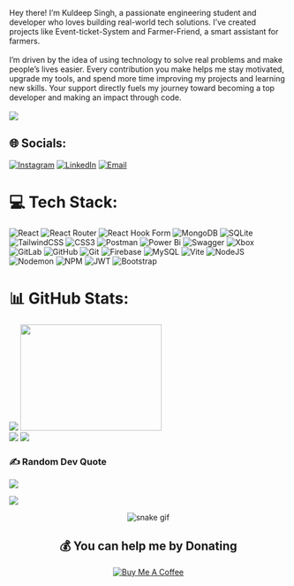 Hey there! I’m Kuldeep Singh, a passionate engineering student and developer who loves building real-world tech solutions. I’ve created projects like Event-ticket-System and Farmer-Friend, a smart assistant for farmers. <br><br>I’m driven by the idea of using technology to solve real problems and make people’s lives easier. Every contribution you make helps me stay motivated, upgrade my tools, and spend more time improving my projects and learning new skills. Your support directly fuels my journey toward becoming a top developer and making an impact through code.<br><br>
<img src = "https://media.giphy.com/media/v1.Y2lkPTc5MGI3NjExMWMyZXl2cW9oN2dnYXlteWxwZ241bDVjZDZ2a205OGp4ajZrMDZ2cCZlcD12MV9naWZzX3NlYXJjaCZjdD1n/Ws6T5PN7wHv3cY8xy8/giphy.gif"/>

## 🌐 Socials:
[![Instagram](https://img.shields.io/badge/Instagram-%23E4405F.svg?logo=Instagram&logoColor=white)](https://www.instagram.com/kuldeepsingh_3536?igsh=ZTU4cjlzbTFheHNu)
[![LinkedIn](https://img.shields.io/badge/LinkedIn-%230077B5.svg?logo=linkedin&logoColor=white)](https://www.linkedin.com/in/kuldeep-singh-22429b246/)
[![Email](https://img.shields.io/badge/Email-D14836?logo=gmail&logoColor=white)](mailto:Kuldeep304057@gmail.com)

# 💻 Tech Stack:
![React](https://img.shields.io/badge/react-%2320232a.svg?style=for-the-badge&logo=react&logoColor=%2361DAFB) ![React Router](https://img.shields.io/badge/React_Router-CA4245?style=for-the-badge&logo=react-router&logoColor=white) ![React Hook Form](https://img.shields.io/badge/React%20Hook%20Form-%23EC5990.svg?style=for-the-badge&logo=reacthookform&logoColor=white) ![MongoDB](https://img.shields.io/badge/MongoDB-%234ea94b.svg?style=for-the-badge&logo=mongodb&logoColor=white) ![SQLite](https://img.shields.io/badge/sqlite-%2307405e.svg?style=for-the-badge&logo=sqlite&logoColor=white) ![TailwindCSS](https://img.shields.io/badge/tailwindcss-%2338B2AC.svg?style=for-the-badge&logo=tailwind-css&logoColor=white) ![CSS3](https://img.shields.io/badge/css3-%231572B6.svg?style=for-the-badge&logo=css3&logoColor=white) ![Postman](https://img.shields.io/badge/Postman-FF6C37?style=for-the-badge&logo=postman&logoColor=white) ![Power Bi](https://img.shields.io/badge/power_bi-F2C811?style=for-the-badge&logo=powerbi&logoColor=black) ![Swagger](https://img.shields.io/badge/-Swagger-%23Clojure?style=for-the-badge&logo=swagger&logoColor=white) ![Xbox](https://img.shields.io/badge/xbox-%23107C10.svg?style=for-the-badge&logo=xbox&logoColor=white) ![GitLab](https://img.shields.io/badge/gitlab-%23181717.svg?style=for-the-badge&logo=gitlab&logoColor=white) ![GitHub](https://img.shields.io/badge/github-%23121011.svg?style=for-the-badge&logo=github&logoColor=white) ![Git](https://img.shields.io/badge/git-%23F05033.svg?style=for-the-badge&logo=git&logoColor=white) ![Firebase](https://img.shields.io/badge/firebase-a08021?style=for-the-badge&logo=firebase&logoColor=ffcd34) ![MySQL](https://img.shields.io/badge/mysql-4479A1.svg?style=for-the-badge&logo=mysql&logoColor=white) ![Vite](https://img.shields.io/badge/vite-%23646CFF.svg?style=for-the-badge&logo=vite&logoColor=white) ![NodeJS](https://img.shields.io/badge/node.js-6DA55F?style=for-the-badge&logo=node.js&logoColor=white) ![Nodemon](https://img.shields.io/badge/NODEMON-%23323330.svg?style=for-the-badge&logo=nodemon&logoColor=%BBDEAD) ![NPM](https://img.shields.io/badge/NPM-%23CB3837.svg?style=for-the-badge&logo=npm&logoColor=white) ![JWT](https://img.shields.io/badge/JWT-black?style=for-the-badge&logo=JSON%20web%20tokens) ![Bootstrap](https://img.shields.io/badge/bootstrap-%238511FA.svg?style=for-the-badge&logo=bootstrap&logoColor=white)
# 📊 GitHub Stats:
![](https://github-readme-stats.vercel.app/api?username=kuldeep7249&theme=cobalt&hide_border=false&include_all_commits=false&count_private=false) <img src = "https://camo.githubusercontent.com/634cde7e2e1d5e068365496e692b779f81bef8a053ca1348e139e4bf75de6a88/68747470733a2f2f692e70696e696d672e636f6d2f6f726967696e616c732f34312f37652f62652f34313765626565393836616563343136323932373862316530346366626665392e676966" width = "256" height = "192"/><br/>
![](https://nirzak-streak-stats.vercel.app/?user=kuldeep7249&theme=cobalt&hide_border=false)
![](https://github-readme-stats.vercel.app/api/top-langs/?username=kuldeep7249&theme=cobalt&hide_border=false&include_all_commits=false&count_private=false&layout=compact)

### ✍️ Random Dev Quote
![](https://quotes-github-readme.vercel.app/api?type=horizontal&theme=radical)

[![](https://visitcount.itsvg.in/api?id=vivrz&icon=0&color=0)](https://visitcount.itsvg.in)
<div align="center">
  <img src="https://github.com/Vivrz/Vivrz/blob/output/github-snake-dark.svg" alt="snake gif" />
  
  <h2>💰 You can help me by Donating</h2>
  
  <a href="https://buymeacoffee.com/kuldeep7249">
    <img src="https://img.shields.io/badge/Buy%20Me%20a%20Coffee-ffdd00?style=for-the-badge&logo=buy-me-a-coffee&logoColor=black" alt="Buy Me A Coffee" />
  </a>
</div>
